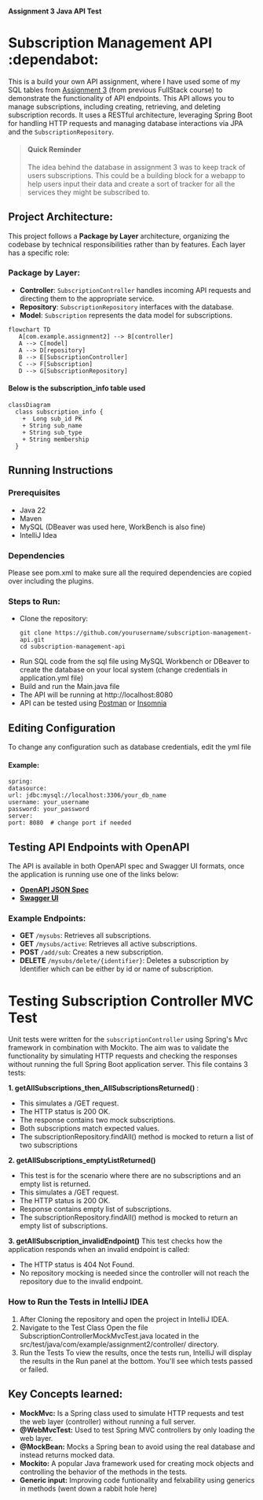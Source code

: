 #### Assignment 3 Java API Test
# Subscription Management API :dependabot:
This is a build your own API assignment, where I have used some of my SQL tables from [Assignment 3](https://github.com/laila-sb/CFG-Assignment3) (from previous FullStack course) to demonstrate the functionality of API endpoints.
This API allows you to manage subscriptions, including creating, retrieving, and deleting subscription records. It uses a RESTful architecture, leveraging Spring Boot for handling HTTP requests and managing database interactions via JPA and the `SubscriptionRepository`.


> #### Quick Reminder
>The idea behind the database in assignment 3 was to keep track of users subscriptions. This could be a building block for a webapp to help users input their data and create a sort of tracker for all the services they might be subscribed to.


## Project Architecture:

This project follows a **Package by Layer** architecture, organizing the codebase by technical responsibilities rather than by features. Each layer has a specific role:

### Package by Layer:

- **Controller**: `SubscriptionController` handles incoming API requests and directing them to the appropriate service.
- **Repository**: `SubscriptionRepository` interfaces with the database.
- **Model**: `Subscription` represents the data model for subscriptions.

```mermaid
flowchart TD
   A[com.example.assignment2] --> B[controller]
   A --> C[model]
   A --> D[repository]
   B --> E[SubscriptionController]
   C --> F[Subscription]
   D --> G[SubscriptionRepository]
```

#### Below is the subscription_info table used
```mermaid
classDiagram
  class subscription_info {
    +  Long sub_id PK
    + String sub_name
    + String sub_type
    + String membership
  }
```

## Running Instructions

### Prerequisites
- Java 22
- Maven
- MySQL (DBeaver was used here, WorkBench is also fine)
- IntelliJ Idea

### Dependencies
Please see pom.xml to make sure all the required dependencies are copied over including the plugins.

### Steps to Run:
- Clone the repository:
   ```
   git clone https://github.com/yourusername/subscription-management-api.git
   cd subscription-management-api
- Run SQL code from the sql file using MySQL Workbench or DBeaver to create the database on your local system (change credentials in application.yml file)
- Build and run the Main.java file
- The API will be running at http://localhost:8080
- API can be tested using [Postman](https://www.postman.com/) or [Insomnia](https://insomnia.rest/)


## Editing Configuration
To change any configuration such as database credentials, edit the yml file


#### **Example:**
```
spring:
datasource:
url: jdbc:mysql://localhost:3306/your_db_name
username: your_username
password: your_password
server:
port: 8080  # change port if needed
```


## Testing API Endpoints with OpenAPI

The API is available in both OpenAPI spec and Swagger UI formats, once the application is running use one of the links below:

- [**OpenAPI JSON Spec**](http://localhost:8080/v3/api-docs)
- [**Swagger UI**](http://localhost:8080/swagger-ui.html)

### Example Endpoints:
- **GET** `/mysubs`: Retrieves all subscriptions.
- **GET** `/mysubs/active`: Retrieves all active subscriptions.
- **POST** `/add/sub`: Creates a new subscription.
- **DELETE** `/mysubs/delete/{identifier}`: Deletes a subscription by Identifier which can be either by id or name of subscription.


# Testing Subscription Controller MVC Test

Unit tests were written for the `subscriptionController` using Spring's Mvc framework in combination with Mockito. The aim was to validate the
functionality by simulating HTTP requests and checking the responses without running the full Spring Boot application server.
This file contains 3 tests:


**1. getAllSubscriptions_then_AllSubscriptionsReturned()** : 
- This simulates a /GET request.
- The HTTP status is 200 OK.
- The response contains two mock subscriptions.
- Both subscriptions match expected values.
- The subscriptionRepository.findAll() method is mocked to return a list of two subscriptions

**2. getAllSubscriptions_emptyListReturned()**
- This test is for the scenario where there are no subscriptions and an empty list is returned.
- This simulates a /GET request.
- The HTTP status is 200 OK.
-  Response contains empty list of subscriptions.
- The subscriptionRepository.findAll() method is mocked to return an empty list of subscriptions.

**3. getAllSubscription_invalidEndpoint()**
   This test checks how the application responds when an invalid endpoint is called:

- The HTTP status is 404 Not Found.
- No repository mocking is needed since the controller will not reach the repository due to the invalid endpoint.



### How to Run the Tests in IntelliJ IDEA
1. After Cloning the repository and open the project in IntelliJ IDEA.
2. Navigate to the Test Class
   Open the file SubscriptionControllerMockMvcTest.java located in the src/test/java/com/example/assignment2/controller/ directory.
3. Run the Tests
   To view the results, once the tests run, IntelliJ will display the results in the Run panel at the bottom. 
You'll see which tests passed or failed.



## Key Concepts learned:
- **MockMvc:** Is a Spring class used to simulate HTTP requests and test the web layer (controller) without running a full server.
- **@WebMvcTest:** Used to test Spring MVC controllers by only loading the web layer.
- **@MockBean:** Mocks a Spring bean to avoid using the real database and instead returns mocked data.
- **Mockito:** A popular Java framework used for creating mock objects and controlling the behavior of the methods in the tests.
- **Generic input:** Improving code funtionality and felxability using generics in methods (went down a rabbit hole here)
  
